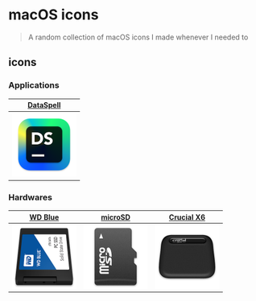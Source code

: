 # macOS icons
> A random collection of macOS icons I made whenever I needed to

## icons
### Applications

 [DataSpell](./icons/DataSpell)                      |
:---------------------------------------------------:|
 <img src="./thumbnails/DataSpell.png" width="128"/> |

### Hardwares

 [WD Blue](<./icons/WD Blue>)                        | [microSD](./icons/microSD)                            | [Crucial X6](<./icons/Crucial X6>)                    |
:---------------------------------------------------:|:-----------------------------------------------------:|:-----------------------------------------------------:|
 <img src="./thumbnails/WD Blue.png" width="128"/>   | <img src="./thumbnails/microSD.png" width="128"/>     | <img src="./thumbnails/Crucial X6.png" width="128"/>  |
